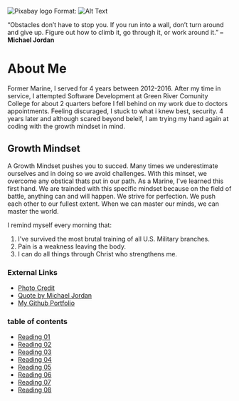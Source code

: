 ![Pixabay logo](https://cdn.pixabay.com/photo/2015/12/04/14/05/code-1076536_960_720.jpg)
Format: ![Alt Text](https://pixabay.com/photos/code-html-digital-coding-web-1076536/)

“Obstacles don’t have to stop you. If you run into a wall, don’t turn around and give up. Figure out how to climb it, go through it, or work around it.”
**– Michael Jordan**

# **About Me**
Former Marine, I served for 4 years between 2012-2016. After my time in service, I attempted Software Development at Green River Comunity College for about 2
quarters before I fell behind on my work due to doctors appointments. Feeling discuraged, I stuck to what i knew best, security. 4 years later and although scared
beyond beleif, I am trying my hand again at coding with the growth mindset in mind.

## **Growth Mindset**
A Growth Mindset pushes you to succed. Many times we underestimate ourselves and in doing so we avoid challenges.
With this minset, we overcome any obstical thats put in our path. As a Marine, I've learned this first hand.
We are trainded with this specific mindset because on the field of battle, anything can and will happen. We
strive for perfection. We push each other to our fullest extent. When we can master our minds, we can master the world.

I remind myself every morning that:
1. I've survived the most brutal training of all U.S. Military branches.
2. Pain is a weakness leaving the body.
3. I can do all things through Christ who strengthens me.

### External Links

- [Photo Credit](https://pixabay.com/photos/code-html-digital-coding-web-1076536/)
- [Quote by Michael Jordan](https://www.teamphoria.com/10-quotes-on-overcoming-obstacles-that-will-motivate-you/)
- [My Github Portfolio](https://github.com/Andy7589)

### table of contents
- [Reading 01](read01.md)
- [Reading 02](read02.md)
- [Reading 03](read03.md)
- [Reading 04](read04.md)
- [Reading 05](read05.md)
- [Reading 06](read06.md)
- [Reading 07](read07.md)
- [Reading 08](read08.md)




